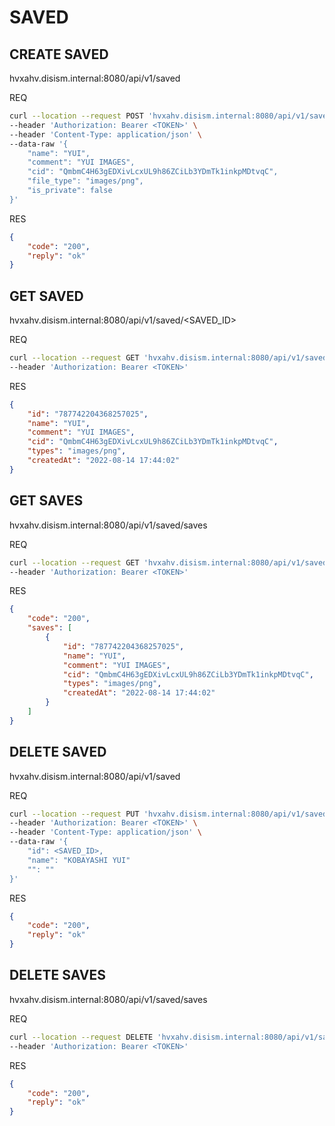 # SAVED

## CREATE SAVED
hvxahv.disism.internal:8080/api/v1/saved

REQ
```bash
curl --location --request POST 'hvxahv.disism.internal:8080/api/v1/saved' \
--header 'Authorization: Bearer <TOKEN>' \
--header 'Content-Type: application/json' \
--data-raw '{
    "name": "YUI",
    "comment": "YUI IMAGES",
    "cid": "QmbmC4H63gEDXivLcxUL9h86ZCiLb3YDmTk1inkpMDtvqC",
    "file_type": "images/png",
    "is_private": false
}'
```
RES
```json
{
    "code": "200",
    "reply": "ok"
}
```

## GET SAVED
hvxahv.disism.internal:8080/api/v1/saved/<SAVED_ID>

REQ
```bash
curl --location --request GET 'hvxahv.disism.internal:8080/api/v1/saved/<SAVED_ID>' \
--header 'Authorization: Bearer <TOKEN>'
```
RES
```json
{
    "id": "787742204368257025",
    "name": "YUI",
    "comment": "YUI IMAGES",
    "cid": "QmbmC4H63gEDXivLcxUL9h86ZCiLb3YDmTk1inkpMDtvqC",
    "types": "images/png",
    "createdAt": "2022-08-14 17:44:02"
}
```

## GET SAVES
hvxahv.disism.internal:8080/api/v1/saved/saves

REQ
```bash
curl --location --request GET 'hvxahv.disism.internal:8080/api/v1/saved/saves' \
--header 'Authorization: Bearer <TOKEN>'
```
RES
```json
{
    "code": "200",
    "saves": [
        {
            "id": "787742204368257025",
            "name": "YUI",
            "comment": "YUI IMAGES",
            "cid": "QmbmC4H63gEDXivLcxUL9h86ZCiLb3YDmTk1inkpMDtvqC",
            "types": "images/png",
            "createdAt": "2022-08-14 17:44:02"
        }
    ]
}
```

## DELETE SAVED
hvxahv.disism.internal:8080/api/v1/saved

REQ
```bash
curl --location --request PUT 'hvxahv.disism.internal:8080/api/v1/saved' \
--header 'Authorization: Bearer <TOKEN>' \
--header 'Content-Type: application/json' \
--data-raw '{
    "id": <SAVED_ID>,
    "name": "KOBAYASHI YUI"
    "": ""
}'
```
RES
```json
{
    "code": "200",
    "reply": "ok"
}
```

## DELETE SAVES
hvxahv.disism.internal:8080/api/v1/saved/saves

REQ
```bash
curl --location --request DELETE 'hvxahv.disism.internal:8080/api/v1/saved/saves' \
--header 'Authorization: Bearer <TOKEN>'
```
RES
```json
{
    "code": "200",
    "reply": "ok"
}
```